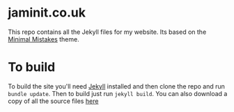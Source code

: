 # jaminit.co.uk
This repo contains all the Jekyll files for my website. Its based on the [Minimal Mistakes](https://mademistakes.com/work/minimal-mistakes-jekyll-theme/) theme.
# To build
To build the site you'll need [Jekyll](https://jekyllrb.com/) installed and then clone the repo and run `bundle update`. Then to build just run `jekyll build`. You can also download a copy of all the source files [here](https://jenkins.jaminit.co.uk/job/JamInIT/lastSuccessfulBuild/artifact/build.zip)

